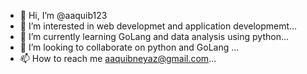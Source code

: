 - 👋 Hi, I’m @aaquib123
- 👀 I’m interested in web developmet and application developmemt...
- 🌱 I’m currently learning GoLang and data analysis using python...
- 💞️ I’m looking to collaborate on python and GoLang ...
- 📫 How to reach me aaquibneyaz@gmail.com...

<!---
aaquib123/aaquib123 is a ✨ special ✨ repository because its `README.md` (this file) appears on your GitHub profile.
You can click the Preview link to take a look at your changes.
--->
